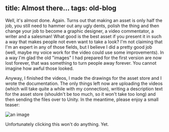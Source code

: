 title: Almost there...
tags: old-blog
---

Well, it's almost done. Again. Turns out that making an asset is only half the
job, you still need to hammer out any ugly dents, polish the thing and then
change your job to become a graphic designer, a video commentator, a writer and
a salesman! What good is the best asset if you present it in such a way that
makes people not even want to take a look? I'm not claiming that I'm an expert
in any of those fields, but I believe I did a pretty good job (well, maybe my
voice work for the video could use some improvements). In a way I'm glad the
old "images" I had prepared for the first version are now lost forever, that
was something to turn people away forever. You cannot imagine how awful those
looked.

Anyway, I finished the videos, I made the drawings for the asset store and I
wrote the documentation. The only things left now are uploading the videos
(which will take quite a while with my connection), writing a description text
for the asset store (shouldn't be too much, so it won't take too long) and then
sending the files over to Unity. In the meantime, please enjoy a small teaser:

![an image](Grid_image_big.png)

Unfortunately clicking this won't do anything. Yet.
